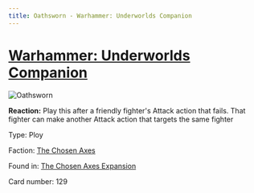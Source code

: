 ```yaml
---
title: Oathsworn - Warhammer: Underworlds Companion
---
```


# [Warhammer: Underworlds Companion](https://guidokessels.github.io/wh-underworlds)

  

![Oathsworn](https://warhammerunderworlds.com/wp-content/uploads/sites/6/2018/02/129_ENG.png)

<b>Reaction:</b> Play this after a friendly fighter's Attack action that fails. That fighter can make another Attack action that targets the same fighter

Type: Ploy

Faction: [The Chosen Axes](https://guidokessels.github.io/wh-underworlds/factions/the-chosen-axes)

Found in: [The Chosen Axes Expansion](https://guidokessels.github.io/wh-underworlds/locations/the-chosen-axes-expansion)

Card number: 129
